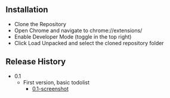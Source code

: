 ## Installation
- Clone the Repository
- Open Chrome and navigate to chrome://extensions/
- Enable Developer Mode (toggle in the top right)
- Click Load Unpacked and select the cloned repository folder

## Release History

- 0.1
  - First version, basic todolist
    - <a href="https://github.com/Abhishek3917/ToDoList/tree/main/screenshot/0.1-screenshot" rel="nofollow" >0.1-screenshot</a>
